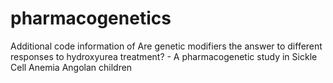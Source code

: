 # pharmacogenetics
Additional code information of Are genetic modifiers the answer to different responses to hydroxyurea treatment? - A pharmacogenetic study in Sickle Cell Anemia Angolan children 

